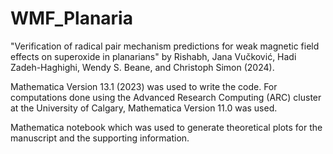 # WMF_Planaria
"Verification of radical pair mechanism predictions for weak magnetic field effects on superoxide in planarians" by Rishabh, Jana Vučković, Hadi Zadeh-Haghighi, Wendy S. Beane, and Christoph Simon (2024).

Mathematica Version 13.1 (2023) was used to write the code. For computations done using the Advanced Research Computing (ARC) cluster at the University of Calgary, Mathematica Version 11.0 was used. 

Mathematica notebook which was used to generate theoretical plots for the manuscript and the supporting information.
